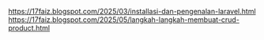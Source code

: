 https://17faiz.blogspot.com/2025/03/installasi-dan-pengenalan-laravel.html
https://17faiz.blogspot.com/2025/05/langkah-langkah-membuat-crud-product.html
